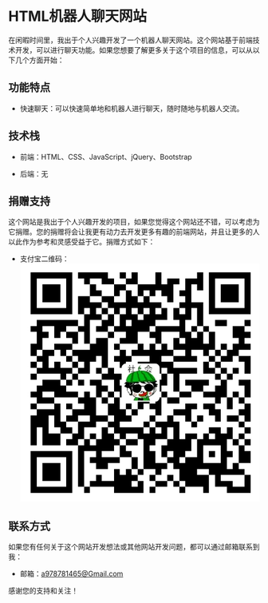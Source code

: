 

# HTML机器人聊天网站

在闲暇时间里，我出于个人兴趣开发了一个机器人聊天网站。这个网站基于前端技术开发，可以进行聊天功能。如果您想要了解更多关于这个项目的信息，可以从以下几个方面开始：

## 功能特点

- 快速聊天：可以快速简单地和机器人进行聊天，随时随地与机器人交流。
## 技术栈

- 前端：HTML、CSS、JavaScript、jQuery、Bootstrap

- 后端：无

## 捐赠支持

这个网站是我出于个人兴趣开发的项目，如果您觉得这个网站还不错，可以考虑为它捐赠。您的捐赠将会让我更有动力去开发更多有趣的前端网站，并且让更多的人以此作为参考和灵感受益于它。捐赠方式如下：

- 支付宝二维码：
![支付宝二维码](./img/alipay-qrcode.jpg)

## 联系方式

如果您有任何关于这个网站开发想法或其他网站开发问题，都可以通过邮箱联系到我：

- 邮箱：a978781465@Gmail.com

感谢您的支持和关注！
